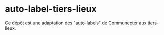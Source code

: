 # auto-label-tiers-lieux
Ce dépôt est une adaptation des  "auto-labels" de Communecter aux tiers-lieux.
